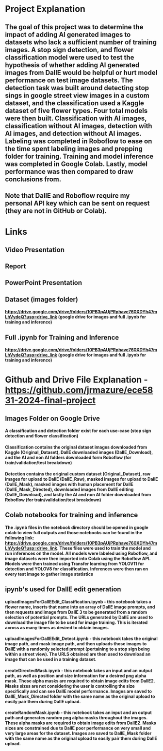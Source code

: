 # Project Explanation
## The goal of this project was to determine the impact of adding AI generated images to datasets who lack a sufficient number of training images. A stop sign detection, and flower classification model were used to test the hypothesis of whether adding AI generated images from DallE would be helpful or hurt model performance on test image datasets. The detection task was built around detecting stop sings in google street view images in a custom dataset, and the classification used a Kaggle dataset of five flower types. Four total models were then built.   Classification with AI images, classification without AI images, detection with AI images, and detection without AI images. Labeling was completed in Roboflow to ease on the time spent labeling images and prepping folder for training. Training and model inference was completed in Google Colab. Lastly, model performance was then compared to draw conclusions from.

## Note that DallE and Roboflow require my personal API key which can be sent on request (they are not in GitHub or Colab). 

# Links

## Video Presentation

## Report

## PowerPoint Presentation

## Dataset (images folder)
#### https://drive.google.com/drive/folders/10PB3pAUjPRphave760XDYh47mLhVydeQ?usp=drive_link (google drive for images and full .ipynb for training and inference)

## Full .ipynb for Training and Inference
#### https://drive.google.com/drive/folders/10PB3pAUjPRphave760XDYh47mLhVydeQ?usp=drive_link (google drive for images and full .ipynb for training and inference)

# Github and Drive File Explanation - https://github.com/jrmazure/ece5831-2024-final-project

## Images Folder on Google Drive
#### A classification and detection folder exist for each use-case (stop sign detection and flower classification)
#### Classification contains the original dataset images downloaded from Kaggle (Original_Dataset), DallE downloaded images (DallE_Download), and the AI and non AI folders downloaded form Roboflow (for train/validation/test breakdown)
#### Detection contains the original custom dataset (Original_Dataset), raw images for upload to DallE (DallE_Raw), masked images for upload to DallE (DallE_Mask), masked images with human placement for DallE (DallE_Mask_Directed), downloaded images from DallE editing (DallE_Download), and lastly the AI and non AI folder downloaded from Roboflow (for train/validation/test breakdown)

## Colab notebooks for training and inference
#### The .ipynb files in the notebook directory should be opened in google colab to view full outputs and those notebooks can be found in the following link: https://drive.google.com/drive/folders/10PB3pAUjPRphave760XDYh47mLhVydeQ?usp=drive_link. These files were used to train the model and run inferences on the model. All models were labeled using Roboflow, and image datasets were then imported into Colab using the Roboflow API. Models were then trained using Transfer learning from YOLOV11 for detection and YOLOV8 for classification. Inferences were then ran on every test image to gather image statistics 

## ipynb's used for DallE edit generation
#### uploadImagesForDallEEdit_Classification.ipynb - this notebook takes a flower name, inserts that name into an array of DallE image prompts, and then requests and image from DallE 3 to be generated from a random selection of potential prompts. The URLs generated by DallE are used to download the image file to be used for image training. This is iterated across as many times as desired to obtain images.
#### uploadImagesForDallEEdit_Detect.ipynb - this notebook takes the original image path, and mask image path, and then uploads those images to DallE with a randomly selected prompt (pertaining to a stop sign being within a street view). The URLS obtained are then used to download an image that can be used in a training dataset.  
#### createDirectedMask.ipynb - this notebook takes an input and an output path, as well as position and size information for a desired png alpha mask. These alpha masks are required to obtain image edits from DallE2. Masks sizes are not considering the user is controlling the size specifically and can see DallE model performance. Images are saved to DallE_Mask_Directed folder with the same name as the original upload to easily pair them during DallE upload. 
#### createRandomMask.ipynb - this notebook takes an input and an output path and generates random png alpha masks throughout the images. These alpha masks are required to obtain image edits from DallE2. Masks sizes are constrained due to DallE poor performance on very small and very large areas for the dataset. Images are saved to DallE_Mask folder with the same name as the original upload to easily pair them during DallE upload. 


